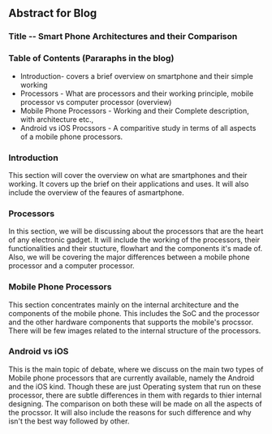## Abstract for Blog

### Title -- Smart Phone Architectures and their Comparison

### Table of Contents (Pararaphs in the blog)
* Introduction- covers a brief overview on smartphone and their simple working
* Processors - What are processors and their working principle, mobile processor vs computer processor (overview)
* Mobile Phone Processors - Working and their Complete description, with architecture etc.,
* Android vs iOS Procssors - A comparitive study in terms of all aspects of a mobile phone processors.

### Introduction
This section will cover the overview on what are smartphones and their working. It covers up the brief on their applications and uses. It will also include the overview of the feaures of asmartphone.

### Processors
In this section, we will be discussing about the processors that are the heart of any electronic gadget. It will include the working of the processors, their functionalities and their stucture, flowhart and the components it's made of. Also, we will be covering the major differences between a mobile phone processor and a computer processor.

### Mobile Phone Processors
This section concentrates mainly on the internal architecture and the components of the mobile phone. This includes the SoC and the processor and the other hardware components that supports the mobile's procssor. There will be few images related to the internal structure of the processors.

### Android vs iOS 
This is the main topic of debate, where we discuss on the main two types of Mobile phone processors that are currently available, namely the Android and the iOS kind. Though these are just Operating system that run on these processor, there are subtle differences in them with regards to thier internal designing. The comparison on both these will be made on all the aspects of the procssor. It will also include the reasons for such difference and why isn't the best way followed by other.
